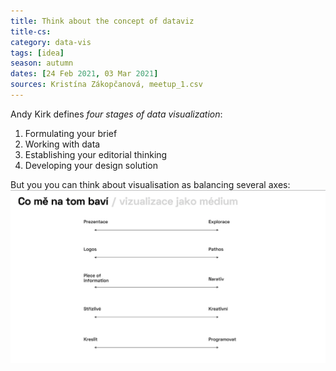 ```yaml
---
title: Think about the concept of dataviz
title-cs: 
category: data-vis
tags: [idea]
season: autumn
dates: [24 Feb 2021, 03 Mar 2021]
sources: Kristína Zákopčanová, meetup_1.csv
---
```


Andy Kirk defines *four stages of data visualization*:
1. Formulating your brief
2. Working with data
3. Establishing your editorial thinking
4. Developing your design solution

But you you can think about visualisation as balancing several axes:
![](../../assets/files/axes-of-dataviz.png)